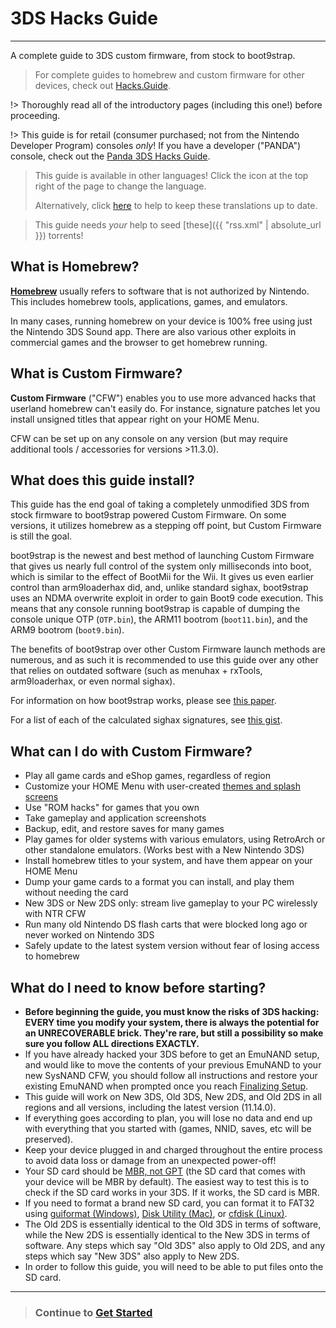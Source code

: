 # 3DS Hacks Guide
---
A complete guide to 3DS custom firmware, from stock to boot9strap.

> For complete guides to homebrew and custom firmware for other devices, check out [Hacks.Guide](https://hacks.guide).

!> Thoroughly read all of the introductory pages (including this one!) before proceeding.

!> This guide is for retail (consumer purchased; not from the Nintendo Developer Program) consoles _only_! If you have a developer ("PANDA") console, check out the [Panda 3DS Hacks Guide](https://panda.hacks.guide).

>
> This guide is available in other languages! Click the <i class="fa fa-language" aria-hidden="true"></i> icon at the top right of the page to change the language.
>
> Alternatively, click [here](https://crowdin.com/project/3ds-guide) to help to keep these translations up to date.

> This guide needs *your* help to seed [these]({{ "rss.xml" | absolute_url }}) torrents!

## What is Homebrew?

[**Homebrew**](https://en.wikipedia.org/wiki/List_of_homebrew_video_games) usually refers to software that is not authorized by Nintendo. This includes homebrew tools, applications, games, and emulators.

In many cases, running homebrew on your device is 100% free using just the Nintendo 3DS Sound app. There are also various other exploits in commercial games and the browser to get homebrew running.

## What is Custom Firmware?

**Custom Firmware** ("CFW") enables you to use more advanced hacks that userland homebrew can't easily do. For instance, signature patches let you install unsigned titles that appear right on your HOME Menu.

CFW can be set up on any console on any version (but may require additional tools / accessories for versions >11.3.0).

## What does this guide install?

This guide has the end goal of taking a completely unmodified 3DS from stock
firmware to boot9strap powered Custom Firmware. On some versions, it utilizes homebrew as a stepping off point, but Custom Firmware is still the goal.

boot9strap is the newest and best method of launching Custom Firmware that gives us nearly full control of the system only milliseconds into boot, which is similar to the effect of BootMii for the Wii. It gives us even earlier control than arm9loaderhax did, and, unlike standard sighax, boot9strap uses an NDMA overwrite exploit in order to gain Boot9 code execution. This means that any console running boot9strap is capable of dumping the console unique OTP (`OTP.bin`), the ARM11 bootrom (`boot11.bin`), and the ARM9 bootrom (`boot9.bin`).

The benefits of boot9strap over other Custom Firmware launch methods are numerous, and as such it is recommended to use this guide over any other that relies on outdated software (such as menuhax + rxTools, arm9loaderhax, or even normal sighax).

For information on how boot9strap works, please see [this paper](https://arxiv.org/abs/1802.00359).

For a list of each of the calculated sighax signatures, see [this gist](https://gist.github.com/SciresM/cdd2266efb80175d37eabbe86f9d8c52).

## What can I do with Custom Firmware?

+ Play all game cards and eShop games, regardless of region
+ Customize your HOME Menu with user-created [themes and splash screens](https://themeplaza.art/)
+ Use "ROM hacks" for games that you own
+ Take gameplay and application screenshots
+ Backup, edit, and restore saves for many games
+ Play games for older systems with various emulators, using RetroArch or other standalone emulators. (Works best with a New Nintendo 3DS)
+ Install homebrew titles to your system, and have them appear on your HOME Menu
+ Dump your game cards to a format you can install, and play them without needing the card
+ New 3DS or New 2DS only: stream live gameplay to your PC wirelessly with NTR CFW
+ Run many old Nintendo DS flash carts that were blocked long ago or never worked on Nintendo 3DS
+ Safely update to the latest system version without fear of losing access to homebrew

## What do I need to know before starting?

+ **Before beginning the guide, you must know the risks of 3DS hacking: EVERY time you modify your system, there is always the potential for an UNRECOVERABLE brick. They're rare, but still a possibility so make sure you follow ALL directions EXACTLY.**
+ If you have already hacked your 3DS before to get an EmuNAND setup, and would like to move the contents of your previous EmuNAND to your new SysNAND CFW, you should follow all instructions and restore your existing EmuNAND when prompted once you reach [Finalizing Setup](finalizing-setup).
+ This guide will work on New 3DS, Old 3DS, New 2DS, and Old 2DS in all regions and all versions, including the latest version (11.14.0).
+ If everything goes according to plan, you will lose no data and end up with everything that you started with (games, NNID, saves, etc will be preserved).
+ Keep your device plugged in and charged throughout the entire process to avoid data loss or damage from an unexpected power-off!
+ Your SD card should be [MBR, not GPT](http://www.howtogeek.com/245610/) (the SD card that comes with your device will be MBR by default). The easiest way to test this is to check if the SD card works in your 3DS. If it works, the SD card is MBR.
+ If you need to format a brand new SD card, you can format it to FAT32 using [guiformat (Windows)](formatting-sd-(windows)), [Disk Utility (Mac)](formatting-sd-(mac)), or [cfdisk (Linux)](formatting-sd-(linux)).
+ The Old 2DS is essentially identical to the Old 3DS in terms of software, while the New 2DS is essentially identical to the New 3DS in terms of software. Any steps which say "Old 3DS" also apply to Old 2DS, and any steps which say "New 3DS" also apply to New 2DS.
+ In order to follow this guide, you will need to be able to put files onto the SD card.

___

> ### Continue to [Get Started](get-started)
